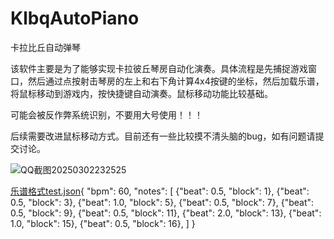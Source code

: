 # KlbqAutoPiano
 卡拉比丘自动弹琴
 
 该软件主要是为了能够实现卡拉彼丘琴房自动化演奏。具体流程是先捕捉游戏窗口，然后通过点按射击琴房的左上和右下角计算4x4按键的坐标，然后加载乐谱，将鼠标移动到游戏内，按快捷键自动演奏。鼠标移动功能比较基础。
 
 可能会被反作弊系统识别，不要用大号使用！！！
 
 后续需要改进鼠标移动方式。目前还有一些比较摸不清头脑的bug，如有问题请提交讨论。
 
![QQ截图20250302232525](https://github.com/user-attachments/assets/9fb6b779-1916-4910-86f7-9bfe365cb925)

[乐谱格式test.json](https://github.com/user-attachments/files/19043674/test.json){
    "bpm": 60,
    "notes": [
        {"beat": 0.5, "block": 1},
        {"beat": 0.5, "block": 3},
        {"beat": 1.0, "block": 5},
        {"beat": 0.5, "block": 7},
        {"beat": 0.5, "block": 9},
        {"beat": 0.5, "block": 11},
        {"beat": 2.0, "block": 13},
        {"beat": 1.0, "block": 15},
        {"beat": 0.5, "block": 16},
    ]
}
